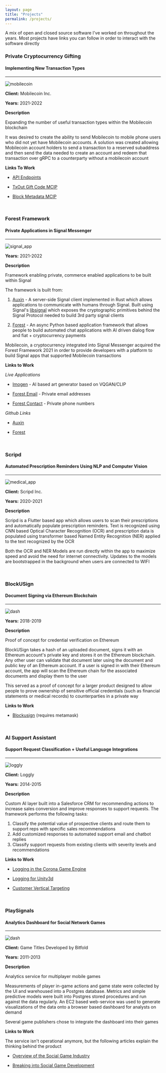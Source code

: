```yaml
---
layout: page
title: "Projects"
permalink: /projects/
---
```


A mix of open and closed source software I've worked on throughout the years. Most projects have links you can follow in order to interact with the software directly

### Private Cryptocurrency Gifting

#### Implementing New Transaction Types
----

![mobilecoin]({{site.baseurl}}/images/rustcode.png)

**Client:** Mobilecoin Inc.

**Years:** 2021-2022

**Description**

Expanding the number of useful transaction types within the Mobilecoin blockchain

It was desired to create the ability to send Mobilecoin to mobile phone users who did not yet have Mobilecoin accounts. A solution was created allowing Mobilecoin account holders to send a transaction to a reserved subaddress and then send the data needed to create an account and redeem that transaction over gRPC to a counterparty without a mobilecoin account

**Links To Work**

* [API Endpoints](https://mobilecoin.gitbook.io/full-service-api/api-endpoints/gift-code/claim_gift_code)

* [TxOut Gift Code MCIP](https://github.com/mobilecoinfoundation/mcips/blob/main/text/0032-fog-compatible-gift-codes.md)

* [Block Metadata MCIP](https://github.com/mobilecoinfoundation/mcips/blob/main/text/0043-block-metadata.md)

<br>

### Forest Framework

#### Private Applications in Signal Messenger
----

![signal_app]({{site.baseurl}}/images/signal_app.jpeg)

**Years:** 2021-2022

**Description**

Framework enabling private, commerce enabled applications to be built within Signal

The framework is built from:

1. [Auxin](https://github.com/mobilecoinofficial/auxin) - A server-side Signal client implemented in Rust which allows applications to communicate with humans through Signal. Built using Signal's [libsignal](https://github.com/signalapp/libsignal) which exposes the cryptographic primitives behind the Signal Protocol needed to build 3rd party signal clients

2. [Forest](https://github.com/mobilecoinofficial/forest) - An async Python based application framework that allows people to build automated chat applications with AI driven dialog flow and fiat + cryptocurrency payments

Mobilecoin, a cryptocurrency integrated into Signal Messenger acquired the Forest Framework 2021 in order to provide developers with a platform to build Signal apps that supported Mobilecoin transactions

**Links to Work**

*Live Applications*

* [Imogen](https://signal.group/#CjQKIBMsSPcIQYNjlSA1C1NqvapdjiZX31bdrCpH4ZI9BbwEEhAHOP7DVF1GjizAzYmOnDcY) - AI based art generator based on VQGAN/CLIP

* [Forest Email](https://signal.me/#p/+16266690001) - Private email addresses

* [Forest Contact](https://signal.me/#p/+447888866969) - Private phone numbers

*Github Links*

* [Auxin](https://github.com/mobilecoinofficial/auxin)

* [Forest](https://github.com/mobilecoinofficial/forest)

<br>

### Scripd

#### Automated Prescription Reminders Using NLP and Computer Vision
----

![medical_app]({{site.baseurl}}/images/medical_compressed.png)

**Client:** Scripd Inc.

**Years:** 2020-2021

**Description**

Scripd is a Flutter based app which allows users to scan their prescriptions and automatically populate prescription reminders. Text is recognized using CNN based Optical Character Recognition (OCR) and prescription data is populated using transformer based Named Entity Recognition (NER) applied to the text recognized by the OCR

Both the OCR and NER Models are run directly within the app to maximize speed and avoid the need for internet connectivity. Updates to the models are bootstrapped in the background when users are connected to WIFI

<br>

### BlockUSign

#### Document Signing via Ethereum Blockchain
----

![dash]({{site.baseurl}}/images/blockchain.png)

**Years:** 2018-2019

**Description**

Proof of concept for credential verification on Ethereum

BlockUSign takes a hash of an uploaded document, signs it with an Ethereum account's private key and stores it on the Ethereum blockchain. Any other user can validate that document later using the document and public key of an Ethereum account. If a user is signed in with their Ethereum account, the app will scan the Ethereum chain for the associated documents and display them to the user

This served as a proof of concept for a larger product designed to allow people to prove ownership of sensitive official credentials (such as financial statements or medical records) to counterparties in a private way

**Links to Work**

* [Blockusign](https://iamalwaysuncomfortable.github.io/dapp_testing_range/) (requires metamask)

<br>

### AI Support Assistant

#### Support Request Classification + Useful Language Integrations
----

![loggly]({{site.baseurl}}/images/loggly.png)

**Client:** Loggly

**Years:** 2014-2015

**Description**

Custom AI layer built into a Salesforce CRM for recommending actions to increase sales conversion and improve responses to support requests. The framework performs the following tasks:

1. Classify the potential value of prospective clients and route them to support reps with specific sales recommendations
2. Add customized responses to automated support email and chatbot replies
3. Classify support requests from existing clients with severity levels and recommendations

**Links to Work** 

* [Logging in the Corona Game Engine](https://www.loggly.com/blog/logging-from-game-engines-part-two-logging-in-the-corona-sdk/)

* [Logging for Unity3d](https://www.loggly.com/blog/logging-in-unity3d/)

* [Customer Vertical Targeting](http://www.gamesauce.biz/2014/09/10/a-comprehensive-analysis-of-the-tools-that-support-mobile-game-development-part-1/)

<br>

### PlaySignals

#### Analytics Dashboard for Social Network Games
----

![dash]({{site.baseurl}}/images/research.gif)

**Client:** Game Titles Developed by Bitfold

**Years:** 2011-2013

**Description**

Analytics service for multiplayer mobile games

Measurements of player in-game actions and game state were collected by the UI and warehoused into a Postgres database. Metrics and simple predictive models were built into Postgres stored procedures and run against the data regularly. An EC2 based web-service was used to generate visualizations of the data onto a browser based dashboard for analysts on demand

Several game publishers chose to integrate the dashboard into their games

**Links to Work**

The service isn't operational anymore, but the following articles explain the thinking behind the product

* [Overview of the Social Game Industry](https://www.slideshare.net/Bitfold/social-facebook-game-space-at-a-glance)

* [Breaking into Social Game Development](https://www.adweek.com/digital/breaking-into-social-gaming-a-must-read-guide-to-entering-the-facebook-game-space/)

<br>
